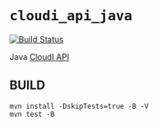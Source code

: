 `cloudi_api_java`
=================

[![Build Status](https://travis-ci.org/CloudI/cloudi_api_java.png)](https://travis-ci.org/CloudI/cloudi_api_java)

Java [CloudI API](http://cloudi.org/api.html#1_Intro)

BUILD
-----

    mvn install -DskipTests=true -B -V
    mvn test -B

